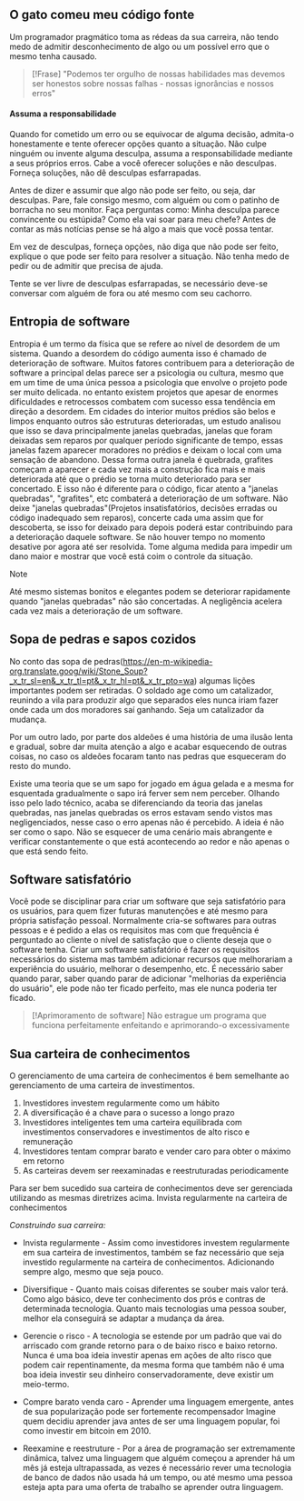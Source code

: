 
## O gato comeu meu código fonte
Um programador pragmático toma as rédeas da sua carreira, não tendo medo de admitir desconhecimento de algo ou um possível erro que o mesmo tenha causado.

> [!Frase]
> "Podemos ter orgulho de nossas habilidades mas devemos ser honestos sobre nossas falhas - nossas ignorâncias e nossos erros"

#### Assuma a responsabilidade
Quando for cometido um erro ou se equivocar de alguma decisão, admita-o honestamente e tente oferecer opções quanto a situação. Não culpe ninguém ou invente alguma desculpa, assuma a responsabilidade mediante a seus próprios erros. Cabe a você oferecer soluções e não desculpas.
Forneça soluções, não dê desculpas esfarrapadas.

Antes de dizer e assumir que algo não pode ser feito, ou seja, dar desculpas. Pare, fale consigo mesmo, com alguém ou com o patinho de borracha no seu monitor. 
Faça perguntas como:
	Minha desculpa parece convincente ou estúpida?
	Como ela vai soar para meu chefe?
Antes de contar as más notícias pense se há algo a mais que você possa tentar.

Em vez de desculpas, forneça opções, não diga que não pode  ser feito, explique o que pode ser feito para resolver a situação.
Não tenha medo de pedir ou de admitir que precisa de ajuda.

Tente se ver livre de desculpas esfarrapadas, se necessário deve-se conversar com alguém de fora ou até mesmo com seu cachorro.


## Entropia de software
Entropia é um termo da física que se refere ao nível de desordem de um sistema. Quando a desordem do código aumenta isso é chamado de deterioração de software.
Muitos fatores contribuem para a deterioração de software a principal delas parece ser a psicologia ou cultura, mesmo que em um time de uma única pessoa a psicologia que envolve o projeto pode ser muito delicada. no entanto existem projetos que apesar de enormes dificuldades e retrocessos combatem com sucesso essa tendência em direção a desordem.
Em cidades do interior muitos prédios são belos e limpos enquanto outros são estruturas deterioradas, um estudo analisou que isso se dava principalmente janelas quebradas, janelas que foram deixadas sem reparos por qualquer período significante de tempo, essas janelas fazem aparecer moradores no prédios e deixam o local com uma sensação de abandono. Dessa forma outra janela é quebrada, grafites começam a aparecer e cada vez mais a construção fica mais e mais deteriorada até que o prédio se torna muito deteriorado para ser concertado.
E isso não é diferente para o código, ficar atento a "janelas quebradas", "grafites", etc combaterá a deterioração de um software.
Não deixe "janelas quebradas"(Projetos insatisfatórios, decisões erradas ou código inadequado sem reparos), concerte cada uma assim que for descoberta, se isso for deixado para depois poderá estar contribuindo para a deterioração daquele software. Se não houver tempo no momento desative por agora até ser resolvida. Tome alguma medida para impedir um dano maior e mostrar que você está coim o controle da situação.

> [!NOTE]
> Até mesmo sistemas bonitos e elegantes podem se deteriorar rapidamente quando "janelas quebradas" não são concertadas. A negligência acelera cada vez mais a deterioração de um software.



## Sopa de pedras e sapos cozidos

No conto das sopa de pedras(https://en-m-wikipedia-org.translate.goog/wiki/Stone_Soup?_x_tr_sl=en&_x_tr_tl=pt&_x_tr_hl=pt&_x_tr_pto=wa) algumas lições importantes podem ser retiradas. O soldado age como um catalizador, reunindo a vila para produzir algo que separados eles nunca iriam fazer onde cada um dos moradores saí ganhando.
Seja um catalizador da mudança.

Por um outro lado, por parte dos aldeões é uma história de uma ilusão lenta e gradual, sobre dar muita atenção a algo e acabar esquecendo de outras coisas, no caso os aldeões focaram tanto nas pedras que esqueceram do resto do mundo. 

Existe uma teoria que se um sapo for jogado em água gelada e a mesma for esquentada gradualmente o sapo irá ferver sem nem perceber. Olhando isso pelo lado técnico, acaba se diferenciando da teoria das janelas quebradas, nas janelas quebradas os erros estavam sendo vistos mas negligenciados, nesse caso o erro apenas não é percebido.
A ideia é não ser como o sapo. Não se esquecer de uma cenário mais abrangente e verificar constantemente o que está acontecendo ao redor e não apenas o que está sendo feito.




## Software satisfatório
Você pode se disciplinar para criar um software que seja satisfatório para os usuários, para quem fizer futuras manutenções e até mesmo para própria satisfação pessoal.
Normalmente cria-se softwares para outras pessoas e é pedido a elas os requisitos mas com que frequência é perguntado ao cliente o nível de satisfação que o cliente deseja que o software tenha.
Criar um software satisfatório é fazer os requisitos necessários do sistema mas também adicionar recursos que melhorariam a experiência do usuário, melhorar o desempenho, etc.
É necessário saber quando parar, saber quando parar de adicionar "melhorias da experiência do usuário", ele pode não ter ficado perfeito, mas ele nunca poderia ter ficado.

> [!Aprimoramento de software]
> Não estrague um programa que funciona perfeitamente enfeitando e aprimorando-o excessivamente




## Sua carteira de conhecimentos
O gerenciamento de uma carteira de conhecimentos é bem semelhante ao gerenciamento de uma carteira de investimentos. 
1. Investidores investem regularmente como um hábito
2. A diversificação é a chave para o sucesso a longo prazo
3. Investidores inteligentes tem uma carteira equilibrada com investimentos conservadores e investimentos de alto risco e remuneração
4. Investidores tentam comprar barato e vender caro para obter o máximo em retorno
5. As carteiras devem ser reexaminadas e reestruturadas periodicamente

Para ser bem sucedido sua carteira de conhecimentos deve ser gerenciada utilizando as mesmas diretrizes acima.
Invista regularmente na carteira de conhecimentos

*Construindo sua carreira:*
- Invista regularmente - Assim como investidores investem regularmente em sua carteira de investimentos, também se faz necessário que seja investido regularmente na carteira de conhecimentos. Adicionando sempre algo, mesmo que seja pouco.

- Diversifique - Quanto mais coisas diferentes se souber mais valor terá. Como algo básico, deve ter conhecimento dos prós e contras de determinada tecnologia. Quanto mais tecnologias uma pessoa souber, melhor ela conseguirá se adaptar a mudança da área.

- Gerencie o risco - A tecnologia se estende por um padrão que vai do arriscado com grande retorno para o de baixo risco e baixo retorno. Nunca é uma boa ideia investir apenas em ações de alto risco que podem cair repentinamente, da mesma forma que também não é uma boa ideia investir seu dinheiro conservadoramente, deve existir um meio-termo.

- Compre barato venda caro - Aprender uma linguagem emergente, antes de sua popularização pode ser fortemente recompensador Imagine quem decidiu aprender java antes de ser uma linguagem popular, foi como investir em bitcoin em 2010.

- Reexamine e reestruture - Por a área de programação ser extremamente dinâmica, talvez uma linguagem que alguém começou a aprender há um mês já esteja ultrapassada, as vezes é necessário rever uma tecnologia de banco de dados não usada há um tempo, ou até mesmo uma pessoa esteja apta para uma oferta de trabalho se aprender outra linguagem.

